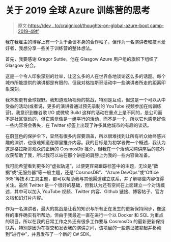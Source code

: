 # 关于 2019 全球 Azure 训练营的思考

> 原文:[https://dev . to/craignicol/thoughts-on-global-azure-boot camp-2019-49ff](https://dev.to/craignicol/thoughts-on-global-azure-bootcamp-2019-49ff)

我在我雇主的博客上有一个关于会谈本身的合作帖子，但作为一名演讲者和技术爱好者，我想分享一些关于训练营的整体想法。

首先，我要感谢 Gregor Suttie，他在 Glasgow Azure 用户组的旗帜下组织了 Glasgow 分会。

这是一个令人印象深刻的壮举，让这么多的人在世界各地谈论这么多的话题。每个城市所能提供的演讲都是有限的，但我对格拉斯哥活动中一些演讲者所走的距离印象深刻。

我本想更有全球视野。我知道现场视频的挑战，特别是互动，但这是一个可以从中受益的活动(或者说，更多的演讲者通过预先录制的 YouTube 视频参加在线训练营)。我意识到像谷歌 I/O 或微软 Build 这样的活动在重点上是不同的，是公司而不是社区驱动的，但它感觉像是一组平行的活动，而不是一个，所以它也感觉好像一些内容将会丢失，在 Twitter 标签上出现了许多其他城市的有趣的谈话。

在蔚蓝色的保护伞下，显然有很多内容要涵盖，所以很难找到让所有听众始终感兴趣的演讲，也很难知道在哪里推介内容。我的目标是为初学者做一个概述，我认为这是格拉斯哥观众的正确的 CosmosDb 推介，但我在一个活动采购讲座后的意外收获帮助了我，所以我可以站在那个讲座的肩膀上为我的一些内容做准备。

我可能希望看到更多的“虚拟轨道”，以便更容易跟踪标签中的主题，无论是“数据”或“无服务器”等一般主题，还是“CosmosDB”、“Azure DevOps”或“Office 365”等技术/工具主题，都可以帮助我与其他渠道建立联系，并了解哪些内容值得关注。虽然 Twitter 是一个很好的基础，但我认为还有空间在上面建立一个对话概述，其中可以加入 YouTube 视频、Twitter 内容、Github 链接、博客帖子、官方文档和幻灯片内容。

作为一名演讲者，最大的挑战是让我的知识与所有正在发生的更新保持同步，像这样的事件确实有所帮助，但由于我最近一直在进行一个以 Docker 和 SQL 为重点的项目，所以在我的日常工作之外还有很多工作要与 CosmosDb 的最新更新保持联系，特别是因为在提交和发表我的演讲之间，该项目的一些票证被拿起并移动到“进行中”，并且发布了一个新的 C# SDK。